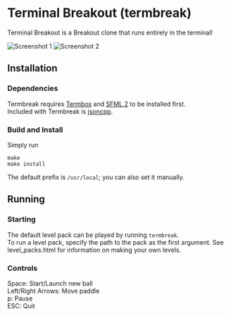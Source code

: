 # Terminal Breakout (termbreak)

Terminal Breakout is a Breakout clone that runs entirely in the terminal!


![Screenshot 1](https://raw.githubusercontent.com/ElliotLockerman/termbreak/master/img/img1.png)
![Screenshot 2](https://raw.githubusercontent.com/ElliotLockerman/termbreak/master/img/img2.png)


## Installation

### Dependencies

Termbreak requires [Termbox](https://github.com/nsf/termbox) and [SFML 2](http://www.sfml-dev.org/) to be installed first.  
Included with Termbreak is [jsoncpp](https://github.com/open-source-parsers/jsoncpp).

### Build and Install

Simply run

	make
	make install

The default prefix is `/usr/local`; you can also set it manually.


## Running

### Starting

The default level pack can be played by running `termbreak`.  
To run a level pack, specify the path to the pack as the first argument. See level_packs.html for information on making your own levels.   

### Controls

Space: Start/Launch new ball   
Left/Right Arrows: Move paddle  
p: Pause  
ESC: Quit             